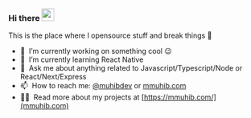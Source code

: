 ### Hi there <a href="https://mmuhib.com/"><img src="https://media.giphy.com/media/hvRJCLFzcasrR4ia7z/giphy.gif" width="25px"></a>
This is the place where I opensource stuff and break things :rofl:

- 🔭 &nbsp;I’m currently working on something cool :wink:
- 🌱 &nbsp;I’m currently learning React Native
- 💬 &nbsp;Ask me about anything related to Javascript/Typescript/Node or React/Next/Express
- 📫 &nbsp;How to reach me: [@muhibdev](https://twitter.com/muhibdev) or <a rel="me" href="https://mmuhib.com/">mmuhib.com</a>
- 👨‍💻 &nbsp;Read more about my projects at [https://mmuhib.com/](mmuhib.com)
